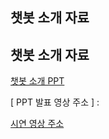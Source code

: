 ## 챗봇 소개 자료
## 챗봇 소개 자료
[ 챗봇 소개 PPT ](https://github.com/sallyzmk/zmkdreamspon.git)

[ PPT 발표 영상 주소 ] :  

[ 시연 영상 주소 ](https://youtu.be/qog-8tUYyuI)
